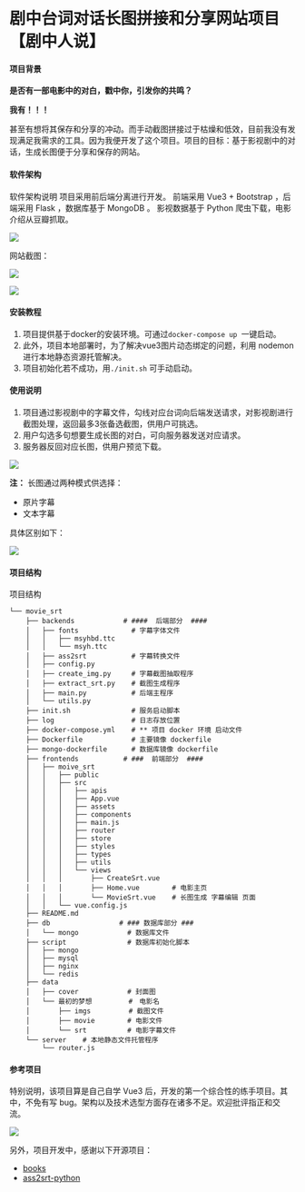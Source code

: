 # 剧中台词对话长图拼接和分享网站项目【剧中人说】

#### 项目背景
**是否有一部电影中的对白，戳中你，引发你的共鸣？**

**我有！！！** 

甚至有想将其保存和分享的冲动。而手动截图拼接过于枯燥和低效，目前我没有发现满足我需求的工具。因为我便开发了这个项目。项目的目标：基于影视剧中的对话，生成长图便于分享和保存的网站。

#### 软件架构
软件架构说明
项目采用前后端分离进行开发。 前端采用 Vue3 + Bootstrap ，后端采用 Flask ，数据库基于 MongoDB 。
影视数据基于 Python 爬虫下载，电影介绍从豆瓣抓取。



![](https://gitee.com/kevin777/wechat_pictures/raw/master/2021-7-10/1625924967020-image.png)

网站截图：

![](https://gitee.com/kevin777/wechat_pictures/raw/master/2021-7-11/1625976219371-image.png)


![](https://gitee.com/kevin777/wechat_pictures/raw/master/2021-7-11/1625976502469-image.png)




#### 安装教程

1. 项目提供基于docker的安装环境。可通过`docker-compose up `一键启动。
2. 此外，项目本地部署时，为了解决vue3图片动态绑定的问题，利用 nodemon 进行本地静态资源托管解决。
3. 项目初始化若不成功，用`./init.sh` 可手动启动。



#### 使用说明
1. 项目通过影视剧中的字幕文件，勾线对应台词向后端发送请求，对影视剧进行截图处理，返回最多3张备选截图，供用户可挑选。
2. 用户勾选多句想要生成长图的对白，可向服务器发送对应请求。
3. 服务器反回对应长图，供用户预览下载。

![](https://gitee.com/kevin777/wechat_pictures/raw/master/2021-7-12/1626102975316-image.png)


**注：** 长图通过两种模式供选择：
  - 原片字幕
  - 文本字幕
  
  具体区别如下：

![](https://gitee.com/kevin777/wechat_pictures/raw/master/2021-7-12/1626103321707-image.png)

#### 项目结构
项目结构
```
└── movie_srt
    ├── backends            # ####  后端部分  ####  
    │   ├── fonts             # 字幕字体文件
    │   │   ├── msyhbd.ttc
    │   │   └── msyh.ttc
    │   ├── ass2srt           # 字幕转换文件
    │   ├── config.py
    │   ├── create_img.py     # 字幕截图抽取程序
    │   ├── extract_srt.py    # 截图生成程序
    │   ├── main.py           # 后端主程序
    │   └── utils.py
    ├── init.sh               # 服务启动脚本
    ├── log                   # 日志存放位置
    ├── docker-compose.yml    # ** 项目 docker 环境 启动文件
    ├── Dockerfile            # 主要镜像 dockerfile 
    ├── mongo-dockerfile      # 数据库镜像 dockerfile
    ├── frontends           # ###  前端部分  ####
    │   ├── moive_srt    
    │   │   ├── public
    │   │   ├── src
    │   │   │   ├── apis
    │   │   │   ├── App.vue
    │   │   │   ├── assets
    │   │   │   ├── components  
    │   │   │   ├── main.js
    │   │   │   ├── router
    │   │   │   ├── store
    │   │   │   ├── styles
    │   │   │   ├── types
    │   │   │   ├── utils
    │   │   │   └── views
    │   │   │       ├── CreateSrt.vue   
    │   │   │       ├── Home.vue        # 电影主页
    │   │   │       └── MovieSrt.vue    # 长图生成 字幕编辑 页面
    │   │   └── vue.config.js
    ├── README.md
    ├── db                 # ### 数据库部分 ###
    │   └── mongo            # 数据库文件
    ├── script               # 数据库初始化脚本
    │   ├── mongo
    │   ├── mysql
    │   ├── nginx
    │   └── redis
    ├── data
    │   ├── cover            # 封面图
    │   └── 最初的梦想　    　　#　电影名
    │       ├── imgs　      　# 截图文件
    │       ├── movie        # 电影文件
    │       └── srt          # 电影字幕文件
    └── server    # 本地静态文件托管程序
        └── router.js

```

#### 参考项目
特别说明，该项目算是自己自学 Vue3 后，开发的第一个综合性的练手项目。其中，不免有写 bug。架构以及技术选型方面存在诸多不足。欢迎批评指正和交流。

![](https://gitee.com/kevin777/wechat_pictures/raw/master/2021-7-13/1626105981019-image.png)


另外，项目开发中，感谢以下开源项目：
- [books](https://github.com/alexhunter1943/books.git)
- [ass2srt-python](https://github.com/locobastos/ass2srt-python.git)


